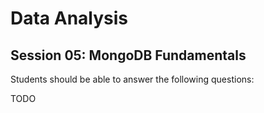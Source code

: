# Data Analysis

## Session 05: MongoDB Fundamentals

Students should be able to answer the following questions:

TODO
